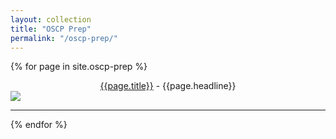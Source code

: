 ```yaml
---
layout: collection
title: "OSCP Prep"
permalink: "/oscp-prep/"
---
```


{% for page in site.oscp-prep %}

<a href="{{ page.url }}">
  <center>{{page.title}}</a> - {{page.headline}}</center>
  <img src="{{page.picture}}"><br>
  <hr>


{% endfor %} 

<!-- <ul>
  {% for page in site.oscp-prep %}
    <li>
      <a href="{{ page.url }}">{{ page.title }}</a>
      - {{ page.headline }}
    </li>
  {% endfor %}
</ul> -->